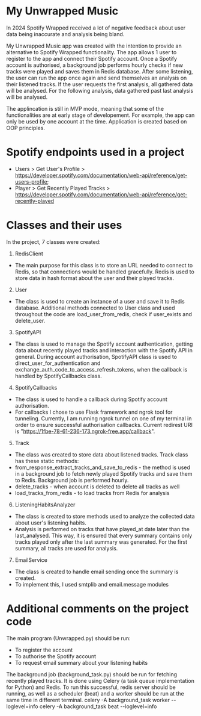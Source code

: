 # My Unwrapped Music

In 2024 Spotify Wrapped received a lot of negative feedback about user data being inaccurate and analysis being bland. 

My Unwrapped Music app was created with the intention to provide an alternative to Spotify Wrapped functionality. The app allows 1 user to register to the app and connect their Spotify account. Once a Spotify account is authorised, a background job performs hourly checks if new tracks were played and saves them in Redis database. After some listening, the user can run the app once again and send themselves an analysis on their listened tracks. If the user requests the first analysis, all gathered data will be analysed. For the following analysis, data gathered past last analysis will be analysed.

The applincation is still in MVP mode, meaning that some of the functionalities are at early stage of developement. For example, the app can only be used by one account at the time. Application is created based on OOP principles.

# Spotify endpoints used in a project

- Users > Get User's Profile > https://developer.spotify.com/documentation/web-api/reference/get-users-profile; 
- Player > Get Recently Played Tracks > https://developer.spotify.com/documentation/web-api/reference/get-recently-played

# Classes and their uses

In the project, 7 classes were created:

1. RedisClient
- The main purpose for this class is to store an URL needed to connect to Redis, so that connections would be handled gracefully. Redis is used to store data in hash format about the user and their played tracks.
2. User
- The class is used to create an instance of a user and save it to Redis database. Additional methods connected to User class and used throughout the code are load_user_from_redis, check if user_exists and delete_user.
3. SpotifyAPI
- The class is used to manage the Spotify account authentication, getting data about recently played tracks and interaction with the Spotify API in general. During account authorisation, SpotifyAPI class is used to direct_user_for_authentication and exchange_auth_code_to_access_refresh_tokens, when the callback is handled by SpotifyCallbacks class.
4. SpotifyCallbacks
- The class is used to handle a callback during Spotify account authorisation.
- For callbacks I chose to use Flask framework and ngrok tool for tunneling. Currently, I am running ngrok tunnel on one of my terminal in order to ensure successful authorisation callbacks. Current redirest URI is "https://1fbe-78-61-236-173.ngrok-free.app/callback".
5. Track
- The class was created to store data about listened tracks. Track class has these static methods:
- from_response_extract_tracks_and_save_to_redis - the method is used in a background job to fetch newly played Spotify tracks and save them to Redis. Background job is performed hourly.
- delete_tracks - when account is deleted to delete all tracks as well
- load_tracks_from_redis - to load tracks from Redis for analysis
6. ListeningHabitsAnalyzer
- The class is created to store methods used to analyze the collected data about user's listening habits.
- Analysis is performed on tracks that have played_at date later than the last_analysed. This way, it is ensured that every summary contains only tracks played only after the last summary was generated. For the first summary, all tracks are used for analysis.
7. EmailService
- The class is created to handle email sending once the summary is created.
- To implement this, I used smtplib and email.message modules

# Additional comments on the project code

The main program (Unwrapped.py) should be run:
- To register the account
- To authorise the Spotify account
- To request email summary about your listening habits

The background job (background_task.py) should be run for fetching recently played tracks. It is done using Celery (a task queue implementation for Python) and Redis. To run this successful, redis server should be running, as well as a scheduler (beat) and a worker should be run at the same time in different terminal. 
celery -A background_task worker --loglevel=info
celery -A background_task beat --loglevel=info

